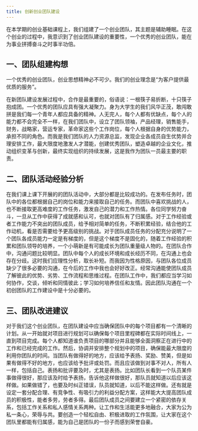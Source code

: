 ```yaml
---
title: 创新创业团队建设
---
```


在本学期的创业基础课程上，我们组建了一个创业团队，其主题是辅助睡眠。在这个创业的过程中，我意识到了创业团队建设的重要性，一个优秀的创业团队，能在为事业拼搏奋斗之时事半功倍。

## 一、团队组建构想

一个优秀的创业团队，创业思想精神必不可少。我们的创业理念是“为客户提供最优质的服务”。

在新团队建设发展过程中，合作是最重要的，俗语说：一根筷子易折断，十只筷子抱成团。一个优秀的团队应具有强大凝聚力。身为大学生的我们风华正茂，敢闯敢拼是我们每一个青年人都应具备的精神。人无完人，每个人都有优缺点，每个人的能力都不会完全不一样，在我们团队中，设立了团队领袖，产品经理，销售能手，财务，战略家，营运专家，革命家这些个工作岗位，每个人根据自身的优势能力，承担不同的角色。而我是我们团队的人力资源总监，发现企业各成员自生优势并合理安排工作，最大限度地激发人才潜能，创建优秀团队，塑造卓越的企业文化，推动组织变革与创新，最终实现组织的持续发展，这是我作为团队一员最主要的职责。

## 二、团队活动经验分析

在我们课上课下开展的的团队活动中，大部分都是比较成功的。在发布任务时，团队中的各位都根据自己的岗位和能力来接取自己的任务。而团队中喜欢挑战的人，也不断接取更高难度的工作任务，激发自己的潜力和工作热情。各位同学努力奋斗，一旦从工作中获得了成就感和认可，也就对团队有了归属感。对于工作经验或者工作能力不突出的团队成员，给予相对简单的任务，不断积累经验，结合他的工作动机，看是否需要给予更高级别的挑战。对于团队成员任务的分配充分说明了一个团队各成员能力一定是有梯度的，但是这个梯度不是固化的，随着工作经验的积累和团队领导的培养，一个小萌新是有可能成长为团队重量级人物的。在团队合作中，沟通问题比较明显。团队中每个人的成长环境和成长经历不同，在沟通上也会存在分歧。这时我们应理性分析，取长补短。而我因为性格原因，与团队各位成员缺少了很多必要的沟通，在今后的工作中我也会好好改正。经常沟通能使团队成员了解彼此的优势、劣势、工作流程和思维过程。在团队工作中，我们都应当学习如何协作，交谈，倾听和同情彼此；学习如何培养信任和友情。因此团队沟通在一个初创团队的工作建设中是十分必要的。

## 三、团队改进建议

对于我们这个创业团队，在团队建设中应当确保团队中的每个项目都有一个清晰的计划。从一开始就对项目进行规划可以确保每个项目里程碑都在实际时间线上，一直到项目完成。每个人都知道谁负责项目的哪部分并且能够全面洞察正在进行中的工作和已经完成的工作。然后，协调并安排整个规划中的项目，确保能最大限度的利用你团队的时间。当团队有做得好的地方，应该给予表扬、奖励、赞美，但是如果有做得不好的地方，也应该给予批评或处罚。而且应该做到对事不对人，所有人一样，包括自己。表扬和批评要及时，尤其是表扬。比如团队长看到一个队员某件事做得很好，那应该及时给予表扬，告诉他这样做很好，那队员就知道以后应该这样做。如果做错了，也要及时纠正错误，队员就知道，以后不能这样做。还有就是设定一套分配合理、有竞争性、有吸引力的利益分配方案，这样能大大提高团队成员的积极性，能者多劳，劳者多得。最后团队成员之间要建立一个紧密的依存关系，包括工作关系和私人感情关系两种。让工作和生活能更多地融合，大家为公为私一条心，荣辱与共。要创造一个轻松自由、积极进取的工作氛围，让大家在这个团队里都能有归属感，能为自己是团队的一份子而感到荣誉自豪。
